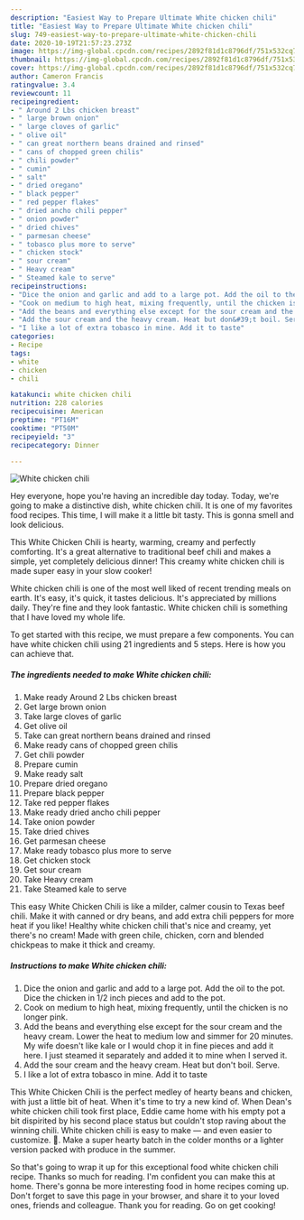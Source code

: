 ```yaml
---
description: "Easiest Way to Prepare Ultimate White chicken chili"
title: "Easiest Way to Prepare Ultimate White chicken chili"
slug: 749-easiest-way-to-prepare-ultimate-white-chicken-chili
date: 2020-10-19T21:57:23.273Z
image: https://img-global.cpcdn.com/recipes/2892f81d1c8796df/751x532cq70/white-chicken-chili-recipe-main-photo.jpg
thumbnail: https://img-global.cpcdn.com/recipes/2892f81d1c8796df/751x532cq70/white-chicken-chili-recipe-main-photo.jpg
cover: https://img-global.cpcdn.com/recipes/2892f81d1c8796df/751x532cq70/white-chicken-chili-recipe-main-photo.jpg
author: Cameron Francis
ratingvalue: 3.4
reviewcount: 11
recipeingredient:
- " Around 2 Lbs chicken breast"
- " large brown onion"
- " large cloves of garlic"
- " olive oil"
- " can great northern beans drained and rinsed"
- " cans of chopped green chilis"
- " chili powder"
- " cumin"
- " salt"
- " dried oregano"
- " black pepper"
- " red pepper flakes"
- " dried ancho chili pepper"
- " onion powder"
- " dried chives"
- " parmesan cheese"
- " tobasco plus more to serve"
- " chicken stock"
- " sour cream"
- " Heavy cream"
- " Steamed kale to serve"
recipeinstructions:
- "Dice the onion and garlic and add to a large pot. Add the oil to the pot. Dice the chicken in 1/2 inch pieces and add to the pot."
- "Cook on medium to high heat, mixing frequently, until the chicken is no longer pink."
- "Add the beans and everything else except for the sour cream and the heavy cream. Lower the heat to medium low and simmer for 20 minutes. My wife doesn&#39;t like kale or I would chop it in fine pieces and add it here. I just steamed it separately and added it to mine when I served it."
- "Add the sour cream and the heavy cream. Heat but don&#39;t boil. Serve."
- "I like a lot of extra tobasco in mine. Add it to taste"
categories:
- Recipe
tags:
- white
- chicken
- chili

katakunci: white chicken chili 
nutrition: 228 calories
recipecuisine: American
preptime: "PT16M"
cooktime: "PT50M"
recipeyield: "3"
recipecategory: Dinner

---
```



![White chicken chili](https://img-global.cpcdn.com/recipes/2892f81d1c8796df/751x532cq70/white-chicken-chili-recipe-main-photo.jpg)

Hey everyone, hope you're having an incredible day today. Today, we're going to make a distinctive dish, white chicken chili. It is one of my favorites food recipes. This time, I will make it a little bit tasty. This is gonna smell and look delicious.

This White Chicken Chili is hearty, warming, creamy and perfectly comforting. It&#39;s a great alternative to traditional beef chili and makes a simple, yet completely delicious dinner! This creamy white chicken chili is made super easy in your slow cooker!

White chicken chili is one of the most well liked of recent trending meals on earth. It's easy, it's quick, it tastes delicious. It's appreciated by millions daily. They're fine and they look fantastic. White chicken chili is something that I have loved my whole life.


To get started with this recipe, we must prepare a few components. You can have white chicken chili using 21 ingredients and 5 steps. Here is how you can achieve that.

<!--inarticleads1-->

##### The ingredients needed to make White chicken chili:

1. Make ready  Around 2 Lbs chicken breast
1. Get  large brown onion
1. Take  large cloves of garlic
1. Get  olive oil
1. Take  can great northern beans drained and rinsed
1. Make ready  cans of chopped green chilis
1. Get  chili powder
1. Prepare  cumin
1. Make ready  salt
1. Prepare  dried oregano
1. Prepare  black pepper
1. Take  red pepper flakes
1. Make ready  dried ancho chili pepper
1. Take  onion powder
1. Take  dried chives
1. Get  parmesan cheese
1. Make ready  tobasco plus more to serve
1. Get  chicken stock
1. Get  sour cream
1. Take  Heavy cream
1. Take  Steamed kale to serve


This easy White Chicken Chili is like a milder, calmer cousin to Texas beef chili. Make it with canned or dry beans, and add extra chili peppers for more heat if you like! Healthy white chicken chili that&#39;s nice and creamy, yet there&#39;s no cream! Made with green chile, chicken, corn and blended chickpeas to make it thick and creamy. 

<!--inarticleads2-->

##### Instructions to make White chicken chili:

1. Dice the onion and garlic and add to a large pot. Add the oil to the pot. Dice the chicken in 1/2 inch pieces and add to the pot.
1. Cook on medium to high heat, mixing frequently, until the chicken is no longer pink.
1. Add the beans and everything else except for the sour cream and the heavy cream. Lower the heat to medium low and simmer for 20 minutes. My wife doesn&#39;t like kale or I would chop it in fine pieces and add it here. I just steamed it separately and added it to mine when I served it.
1. Add the sour cream and the heavy cream. Heat but don&#39;t boil. Serve.
1. I like a lot of extra tobasco in mine. Add it to taste


This White Chicken Chili is the perfect medley of hearty beans and chicken, with just a little bit of heat. When it&#39;s time to try a new kind of. When Dean&#39;s white chicken chili took first place, Eddie came home with his empty pot a bit dispirited by his second place status but couldn&#39;t stop raving about the winning chili. White chicken chili is easy to make — and even easier to customize. 🥘. Make a super hearty batch in the colder months or a lighter version packed with produce in the summer. 

So that's going to wrap it up for this exceptional food white chicken chili recipe. Thanks so much for reading. I'm confident you can make this at home. There's gonna be more interesting food in home recipes coming up. Don't forget to save this page in your browser, and share it to your loved ones, friends and colleague. Thank you for reading. Go on get cooking!
